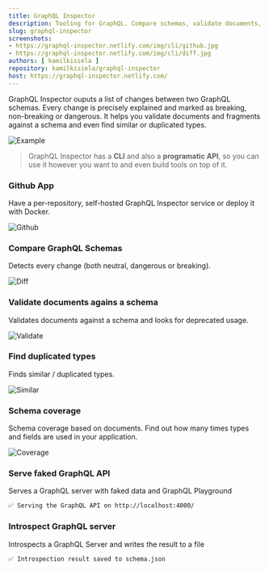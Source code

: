 ```yaml
---
title: GraphQL Inspector
description: Tooling for GraphQL. Compare schemas, validate documents, find breaking changes, find similar types, schema coverage
slug: graphql-inspector
screenshots:
- https://graphql-inspector.netlify.com/img/cli/github.jpg
- https://graphql-inspector.netlify.com/img/cli/diff.jpg
authors: [ kamilkisiela ]
repository: kamilkisiela/graphql-inspector
host: https://graphql-inspector.netlify.com/
---
```


GraphQL Inspector ouputs a list of changes between two GraphQL schemas. Every change is precisely explained and marked as breaking, non-breaking or dangerous. It helps you validate documents and fragments against a schema and even find similar or duplicated types.

![Example](https://graphql-inspector.netlify.com//img/cli/demo.gif)

> GraphQL Inspector has a **CLI** and also a **programatic API**, so you can use it however you want to and even build tools on top of it.

### Github App

Have a per-repository, self-hosted GraphQL Inspector service or deploy it with Docker.

![Github](https://graphql-inspector.netlify.com/img/cli/github.jpg)

### Compare GraphQL Schemas

Detects every change (both neutral, dangerous or breaking).

![Diff](https://graphql-inspector.netlify.com/img/cli/diff.jpg)

### Validate documents agains a schema

Validates documents against a schema and looks for deprecated usage.

![Validate](https://graphql-inspector.netlify.com/img/cli/validate.jpg)

### Find duplicated types

Finds similar / duplicated types.

![Similar](https://graphql-inspector.netlify.com/img/cli/similar.jpg)

### Schema coverage

Schema coverage based on documents. Find out how many times types and fields are used in your application.

![Coverage](https://graphql-inspector.netlify.com/img/cli/coverage.jpg)

### Serve faked GraphQL API

Serves a GraphQL server with faked data and GraphQL Playground

```bash
✅ Serving the GraphQL API on http://localhost:4000/
```

### Introspect GraphQL server

Introspects a GraphQL Server and writes the result to a file

```bash
✅ Introspection result saved to schema.json
```
